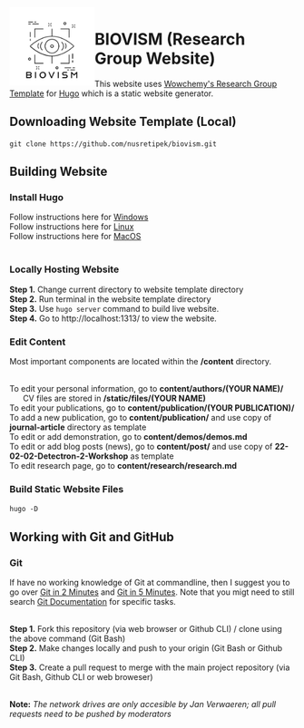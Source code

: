 <img align="left" width="150px" src="assets/media/logo.png">

# BIOVISM (Research Group Website) 

This website uses [Wowchemy's Research Group Template](https://wowchemy.com/tags/research-group/) for [Hugo](https://gohugo.io) which is a static website generator.

## Downloading Website Template (Local)

```
git clone https://github.com/nusretipek/biovism.git
```

## Building Website

### Install Hugo

Follow instructions here for [Windows](https://gohugo.io/getting-started/installing/#chocolatey-windows) <br />
Follow instructions here for [Linux](https://gohugo.io/getting-started/installing/#linux) <br />
Follow instructions here for [MacOS](https://gohugo.io/getting-started/installing/#macos) <br /> <br />

### Locally Hosting Website

**Step 1.** Change current directory to website template directory <br />
**Step 2.** Run terminal in the website template directory <br />
**Step 3.** Use ```hugo server``` command to build live website. <br />
**Step 4.** Go to http://localhost:1313/ to view the website. <br />

### Edit Content

Most important components are located within the **/content** directory.  <br /> <br />

To edit your personal information, go to **content/authors/(YOUR NAME)/** <br />
&nbsp;&nbsp;&nbsp;&nbsp;&nbsp; CV files are stored in **/static/files/(YOUR NAME)**  <br />
To edit your publications, go to **content/publication/(YOUR PUBLICATION)/**  <br />
To add a new publication, go to **content/publication/** and use copy of **journal-article** directory as template <br />
To edit or add demonstration, go to **content/demos/demos.md**  <br />
To edit or add blog posts (news), go to **content/post/** and use copy of **22-02-02-Detectron-2-Workshop** as template  <br />
To edit research page, go to **content/research/research.md**  <br />

### Build Static Website Files

```
hugo -D
```

## Working with Git and GitHub

### Git

If have no working knowledge of Git at commandline, then I suggest you to go over [Git in 2 Minutes](https://www.garyrobinson.net/2014/10/git-in-two-minutes-for-a-solo-developer.html) and [Git in 5 Minutes](https://classic.scottr.org/presentations/git-in-5-minutes/). Note that you migt need to still search [Git Documentation](https://git-scm.com/doc) for specific tasks. <br /><br />

**Step 1.** Fork this repository (via web browser or Github CLI) / clone using the above command (Git Bash)<br />
**Step 2.** Make changes locally and push to your origin (Git Bash or Github CLI)<br />
**Step 3.** Create a pull request to merge with the main project repository (via Git Bash, Github CLI or web broweser) <br /><br />

**Note:** *The network drives are only accesible by Jan Verwaeren; all pull requests need to be pushed by moderators* <br />
